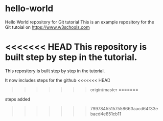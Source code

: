 # hello-world
Hello World repository for Git tutorial
This is an example repository for the Git tutoial on https://www.w3schools.com

<<<<<<< HEAD
This repository is built step by step in the tutorial.
=======
This repository is built step by step in the tutorial.

It now includes steps for the github
<<<<<<< HEAD
>>>>>>> origin/master
=======

steps added
>>>>>>> 79978455157558663aacd64f33ebacd4e851cb11
